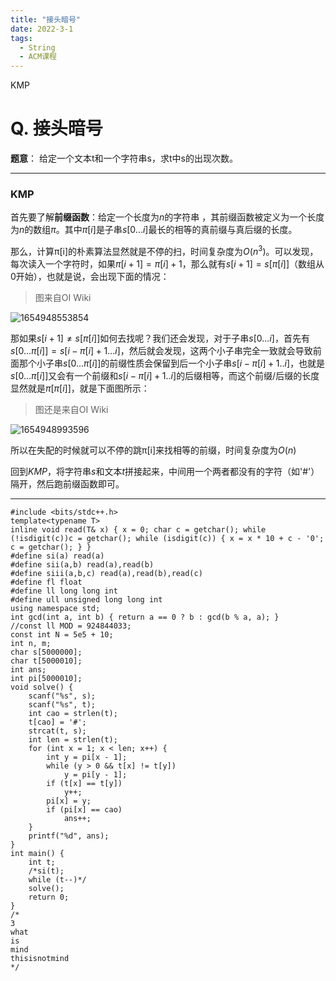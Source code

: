 ```yaml
---
title: "接头暗号"
date: 2022-3-1
tags:
  - String
  - ACM课程
---
```


KMP

<!-- more -->

# Q. 接头暗号 

**题意**： 给定一个文本t和一个字符串s，求t中s的出现次数。

***

### KMP

首先要了解**前缀函数**：给定一个长度为$n$的字符串 ，其前缀函数被定义为一个长度为$n$的数组$\pi$。其中$\pi[i]$是子串$s[0...i]$最长的相等的真前缀与真后缀的长度。

那么，计算π[i]的朴素算法显然就是不停的扫，时间复杂度为$O(n^3)$。可以发现，每次读入一个字符时，如果$\pi[i+1]=\pi[i]+1$，那么就有$s[i+1]=s[\pi[i]]$（数组从0开始），也就是说，会出现下面的情况：

> 图来自OI Wiki

![1654948553854](C:\Users\张少禹\AppData\Roaming\Typora\typora-user-images\1654948553854.png)

那如果$s[i+1]\neq s[\pi[i]]$如何去找呢？我们还会发现，对于子串$s[0...i]$，首先有$s[0...\pi[i]]=s[i-\pi[i]+1...i]$，然后就会发现，这两个小子串完全一致就会导致前面那个小子串$s[0...\pi[i]]$的前缀性质会保留到后一个小子串$s[i-\pi[i]+1..i]$，也就是$s[0...\pi[i]]$又会有一个前缀和$s[i-\pi[i]+1..i]$的后缀相等，而这个前缀/后缀的长度显然就是$\pi[\pi[i]]$，就是下面图所示：

> 图还是来自OI Wiki

![1654948993596](C:\Users\张少禹\AppData\Roaming\Typora\typora-user-images\1654948993596.png)

所以在失配的时候就可以不停的跳π[i]来找相等的前缀，时间复杂度为$O(n)$

回到$KMP$，将字符串$s$和文本$t$拼接起来，中间用一个两者都没有的字符（如'#'）隔开，然后跑前缀函数即可。

***

```
#include <bits/stdc++.h>
template<typename T>
inline void read(T& x) { x = 0; char c = getchar(); while (!isdigit(c))c = getchar(); while (isdigit(c)) { x = x * 10 + c - '0'; c = getchar(); } }
#define si(a) read(a)
#define sii(a,b) read(a),read(b)
#define siii(a,b,c) read(a),read(b),read(c)
#define fl float
#define ll long long int
#define ull unsigned long long int
using namespace std;
int gcd(int a, int b) { return a == 0 ? b : gcd(b % a, a); }
//const ll MOD = 924844033;
const int N = 5e5 + 10;
int n, m;
char s[5000000];
char t[5000010];
int ans;
int pi[5000010];
void solve() {
	scanf("%s", s);
	scanf("%s", t);
	int cao = strlen(t);
	t[cao] = '#';
	strcat(t, s);
	int len = strlen(t);
	for (int x = 1; x < len; x++) {
		int y = pi[x - 1];
		while (y > 0 && t[x] != t[y])
			y = pi[y - 1];
		if (t[x] == t[y])
			y++;
		pi[x] = y;
		if (pi[x] == cao)
			ans++;
	}
	printf("%d", ans);
}
int main() {
	int t;
	/*si(t);
	while (t--)*/
	solve();
	return 0;
}
/*
3
what
is
mind
thisisnotmind
*/
```

